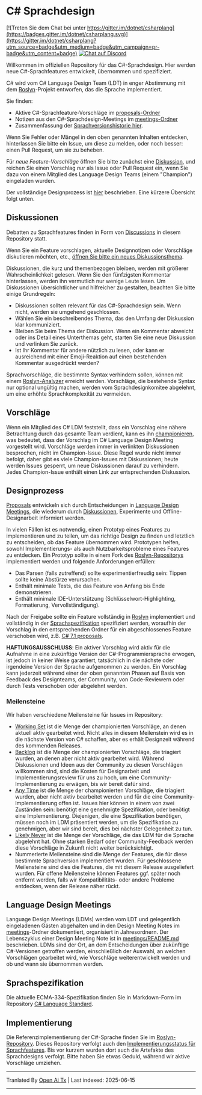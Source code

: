 # C# Sprachdesign

[![Treten Sie dem Chat bei unter https://gitter.im/dotnet/csharplang](https://badges.gitter.im/dotnet/csharplang.svg)](https://gitter.im/dotnet/csharplang?utm_source=badge&utm_medium=badge&utm_campaign=pr-badge&utm_content=badge) [![Chat auf Discord](https://discordapp.com/api/guilds/143867839282020352/widget.png)](https://aka.ms/dotnet-discord-csharp)

Willkommen im offiziellen Repository für das C#-Sprachdesign. Hier werden neue C#-Sprachfeatures entwickelt, übernommen und spezifiziert.

C# wird vom C# Language Design Team (LDT) in enger Abstimmung mit dem [Roslyn](https://github.com/dotnet/roslyn)-Projekt entworfen, das die Sprache implementiert.

Sie finden:

- Aktive C#-Sprachfeature-Vorschläge im [proposals-Ordner](proposals)
- Notizen aus den C#-Sprachdesign-Meetings im [meetings-Ordner](meetings)
- Zusammenfassung der [Sprachversionshistorie hier](Language-Version-History.md).

Wenn Sie Fehler oder Mängel in den oben genannten Inhalten entdecken, hinterlassen Sie bitte ein Issue, um diese zu melden, oder noch besser: einen Pull Request, um sie zu beheben.

Für *neue Feature-Vorschläge* öffnen Sie bitte zunächst eine [Diskussion](https://github.com/dotnet/csharplang/labels/Discussion), und reichen Sie einen Vorschlag *nur* als Issue oder Pull Request ein, wenn Sie dazu von einem Mitglied des Language Design Teams (einem "Champion") eingeladen wurden.

Der vollständige Designprozess ist [hier](Design-Process.md) beschrieben. Eine kürzere Übersicht folgt unten.

## Diskussionen

Debatten zu Sprachfeatures finden in Form von [Discussions](https://github.com/dotnet/csharplang/discussions) in diesem Repository statt.

Wenn Sie ein Feature vorschlagen, aktuelle Designnotizen oder Vorschläge diskutieren möchten, etc., [öffnen Sie bitte ein neues Diskussionsthema](https://github.com/dotnet/csharplang/discussions/new).

Diskussionen, die kurz und themenbezogen bleiben, werden mit größerer Wahrscheinlichkeit gelesen. Wenn Sie den fünfzigsten Kommentar hinterlassen, werden ihn vermutlich nur wenige Leute lesen. Um Diskussionen übersichtlicher und hilfreicher zu gestalten, beachten Sie bitte einige Grundregeln:

- Diskussionen sollten relevant für das C#-Sprachdesign sein. Wenn nicht, werden sie umgehend geschlossen.
- Wählen Sie ein beschreibendes Thema, das den Umfang der Diskussion klar kommuniziert.
- Bleiben Sie beim Thema der Diskussion. Wenn ein Kommentar abweicht oder ins Detail eines Unterthemas geht, starten Sie eine neue Diskussion und verlinken Sie zurück.
- Ist Ihr Kommentar für andere nützlich zu lesen, oder kann er ausreichend mit einer Emoji-Reaktion auf einen bestehenden Kommentar ausgedrückt werden?

Sprachvorschläge, die bestimmte Syntax verhindern sollen, können mit einem [Roslyn-Analyzer](https://docs.microsoft.com/visualstudio/extensibility/getting-started-with-roslyn-analyzers) erreicht werden. Vorschläge, die bestehende Syntax nur optional ungültig machen, werden vom Sprachdesignkomitee abgelehnt, um eine erhöhte Sprachkomplexität zu vermeiden.

## Vorschläge

Wenn ein Mitglied des C# LDM feststellt, dass ein Vorschlag eine nähere Betrachtung durch das gesamte Team verdient, kann es ihn [championieren](https://github.com/dotnet/csharplang/issues?q=is%3Aopen+is%3Aissue+label%3A%22Proposal+champion%22), was bedeutet, dass der Vorschlag im C# Language Design Meeting vorgestellt wird. Vorschläge werden immer in verlinkten Diskussionen besprochen, nicht im Champion-Issue. Diese Regel wurde nicht immer befolgt, daher gibt es viele Champion-Issues mit Diskussionen; heute werden Issues gesperrt, um neue Diskussionen darauf zu verhindern. Jedes Champion-Issue enthält einen Link zur entsprechenden Diskussion.

## Designprozess

[Proposals](proposals) entwickeln sich durch Entscheidungen in [Language Design Meetings](meetings), die wiederum durch [Diskussionen](https://github.com/dotnet/csharplang/discussions), Experimente und Offline-Designarbeit informiert werden.

In vielen Fällen ist es notwendig, einen Prototyp eines Features zu implementieren und zu teilen, um das richtige Design zu finden und letztlich zu entscheiden, ob das Feature übernommen wird. Prototypen helfen, sowohl Implementierungs- als auch Nutzbarkeitsprobleme eines Features zu entdecken. Ein Prototyp sollte in einem Fork des [Roslyn-Repositorys](https://github.com/dotnet/roslyn) implementiert werden und folgende Anforderungen erfüllen:

- Das Parsen (falls zutreffend) sollte experimentierfreudig sein: Tippen sollte keine Abstürze verursachen.
- Enthält minimale Tests, die das Feature von Anfang bis Ende demonstrieren.
- Enthält minimale IDE-Unterstützung (Schlüsselwort-Highlighting, Formatierung, Vervollständigung).

Nach der Freigabe sollte ein Feature vollständig in [Roslyn](https://github.com/dotnet/roslyn) implementiert und vollständig in der [Sprachspezifikation](spec) spezifiziert werden, woraufhin der Vorschlag in den entsprechenden Ordner für ein abgeschlossenes Feature verschoben wird, z.B. [C# 7.1 proposals](proposals/csharp-7.1).

**HAFTUNGSAUSSCHLUSS**: Ein aktiver Vorschlag wird aktiv für die Aufnahme in eine zukünftige Version der C#-Programmiersprache erwogen, ist jedoch in keiner Weise garantiert, tatsächlich in die nächste oder irgendeine Version der Sprache aufgenommen zu werden. Ein Vorschlag kann jederzeit während einer der oben genannten Phasen auf Basis von Feedback des Designteams, der Community, von Code-Reviewern oder durch Tests verschoben oder abgelehnt werden.

### Meilensteine

Wir haben verschiedene Meilensteine für Issues im Repository:
* [Working Set](https://github.com/dotnet/csharplang/milestone/19) ist die Menge der championierten Vorschläge, an denen aktuell aktiv gearbeitet wird. Nicht alles in diesem Meilenstein wird es in die nächste Version von C# schaffen, aber es erhält Designzeit während des kommenden Releases.
* [Backlog](https://github.com/dotnet/csharplang/milestone/10) ist die Menge der championierten Vorschläge, die triagiert wurden, an denen aber nicht aktiv gearbeitet wird. Während Diskussionen und Ideen aus der Community zu diesen Vorschlägen willkommen sind, sind die Kosten für Designarbeit und Implementierungsreview für uns zu hoch, um eine Community-Implementierung zu erwägen, bis wir bereit dafür sind.
* [Any Time](https://github.com/dotnet/csharplang/milestone/14) ist die Menge der championierten Vorschläge, die triagiert wurden, aber nicht aktiv bearbeitet werden und für die eine Community-Implementierung offen ist. Issues hier können in einem von zwei Zuständen sein: benötigt eine genehmigte Spezifikation, oder benötigt eine Implementierung. Diejenigen, die eine Spezifikation benötigen, müssen noch im LDM präsentiert werden, um die Spezifikation zu genehmigen, aber wir sind bereit, dies bei nächster Gelegenheit zu tun.
* [Likely Never](https://github.com/dotnet/csharplang/milestone/13) ist die Menge der Vorschläge, die das LDM für die Sprache abgelehnt hat. Ohne starken Bedarf oder Community-Feedback werden diese Vorschläge in Zukunft nicht weiter berücksichtigt.
* Nummerierte Meilensteine sind die Menge der Features, die für diese bestimmte Sprachversion implementiert wurden. Für geschlossene Meilensteine sind dies die Features, die mit diesem Release ausgeliefert wurden. Für offene Meilensteine können Features ggf. später noch entfernt werden, falls wir Kompatibilitäts- oder andere Probleme entdecken, wenn der Release näher rückt.

## Language Design Meetings

Language Design Meetings (LDMs) werden vom LDT und gelegentlich eingeladenen Gästen abgehalten und in den Design Meeting Notes im [meetings](meetings)-Ordner dokumentiert, organisiert in Jahresordnern. Der Lebenszyklus einer Design Meeting Note ist in [meetings/README.md](meetings/README.md) beschrieben. LDMs sind der Ort, an dem Entscheidungen über zukünftige C#-Versionen getroffen werden, einschließlich der Auswahl, an welchen Vorschlägen gearbeitet wird, wie Vorschläge weiterentwickelt werden und ob und wann sie übernommen werden.

## Sprachspezifikation

Die aktuelle ECMA-334-Spezifikation finden Sie in Markdown-Form im Repository [C# Language Standard](https://github.com/dotnet/csharpstandard/).

## Implementierung

Die Referenzimplementierung der C#-Sprache finden Sie im [Roslyn-Repository](https://github.com/dotnet/roslyn). Dieses Repository verfolgt auch den [Implementierungsstatus für Sprachfeatures](https://github.com/dotnet/roslyn/blob/main/docs/Language%20Feature%20Status.md). Bis vor kurzem wurden dort auch die Artefakte des Sprachdesigns verfolgt. Bitte haben Sie etwas Geduld, während wir aktive Vorschläge umziehen.

---

Tranlated By [Open Ai Tx](https://github.com/OpenAiTx/OpenAiTx) | Last indexed: 2025-06-15

---